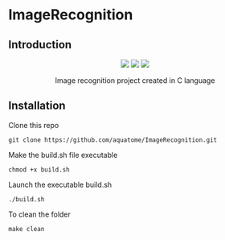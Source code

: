 # ImageRecognition

## Introduction

<p align=center>
    <a href="https://github.com/aquatome/ImageRecognition"><img src="https://img.shields.io/badge/C_language-v.201710L-CC0000?style=for-the-badge&logo=c" /></a>
    <a href="https://github.com/aquatome/ImageRecognition"><img src="https://img.shields.io/github/repo-size/aquatome/ImageRecognition.svg?style=for-the-badge&logo=github" /></a>
    <a href="https://github.com/aquatome/ImageRecognition/blob/main/LICENSE"><img src="https://img.shields.io/github/license/aquatome/ImageRecognition.svg?style=for-the-badge&logo=github" /></a>

</p>

<p align="center">
Image recognition project created in C language
</p>

## Installation

Clone this repo 
```
git clone https://github.com/aquatome/ImageRecognition.git
```

Make the build.sh file executable
```
chmod +x build.sh
```

Launch the executable build.sh
```
./build.sh
```

To clean the folder
```
make clean
```